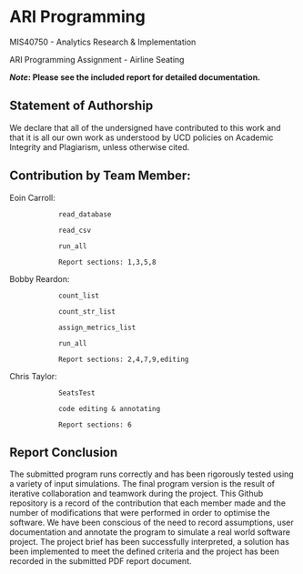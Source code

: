 # ARI Programming
MIS40750 - Analytics Research & Implementation

ARI Programming Assignment - Airline Seating

**_Note_: Please see the included report for detailed documentation.**


Statement of Authorship
-------------------------------------
We declare that all of the undersigned have contributed to this work and that it is all our own work as understood by UCD policies on Academic Integrity and Plagiarism, unless otherwise cited.


Contribution by Team Member:
-------------------------------------
Eoin Carroll:   
                
                read_database
				        
                read_csv
				        
                run_all
				        
                Report sections: 1,3,5,8

Bobby Reardon:  
                
                count_list
				        
                count_str_list
				        
                assign_metrics_list
				        
                run_all
				        
                Report sections: 2,4,7,9,editing

Chris Taylor:   

                SeatsTest
				        
                code editing & annotating
				        
                Report sections: 6


Report Conclusion
-------------------------------------

The submitted program runs correctly and has been rigorously tested using a variety of input simulations. The final program version is the result of iterative collaboration and teamwork during the project. This Github repository is a record of the contribution that each member made and the number of modifications that were performed in order to optimise the software. We have been conscious of the need to record assumptions, user documentation and annotate the program to simulate a real world software project. The project brief has been successfully interpreted, a solution has been implemented to meet the defined criteria and the project has been recorded in the submitted PDF report document.
